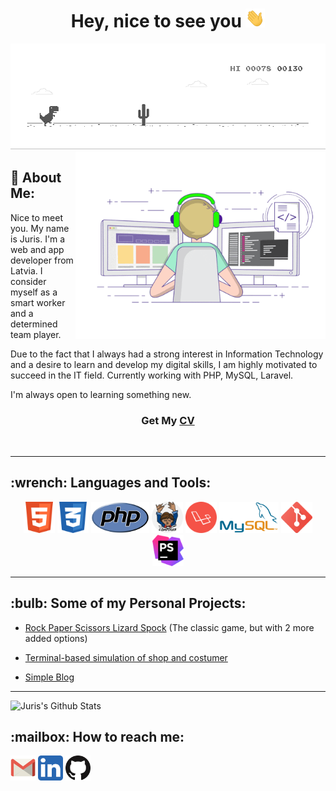 <h1 align="center">Hey, nice to see you <img src="charts/gif/Hi.gif" height="30"></h1>
<img src="charts/gif/dino.gif"/>

<img align="right" src="charts/gif/coding.gif" height="300"/>
<h2>🤵 About Me:</h2>

Nice to meet you. My name is Juris. I'm a web and app developer from Latvia. I consider myself as a smart worker and a determined team player. 


Due to the fact that I always had a strong interest in Information Technology and a desire to learn and develop my digital skills, I am highly motivated to succeed in the IT field. Currently working with PHP, MySQL, Laravel. 


I'm always open to learning something new.

<h3 align="center">Get My <a href="https://github.com/jurispetrovs/jurispetrovs/blob/main/Juris_Petrovs.pdf" target="_blank" title="CV">CV</a></h3>

<br>

---

<h2>:wrench: Languages and Tools:</h2>
<p align="center">
<a href="https://html.spec.whatwg.org/" target="_blank" title="HTML 5"><img src="charts/icons/html5.png" height="50"/></a>
<a href="https://www.w3.org/Style/CSS/" target="_blank" title="CSS 3"><img src="charts/icons/css.png" height="50"/></a>
<a href="https://www.php.net/" target="_blank" title="PHP"><img src="charts/icons/php.png" height="50"/></a>
<a href="https://getcomposer.org/" target="_blank" title="Composer"><img src="charts/icons/composer.png" height="50"/></a>
<a href="https://laravel.com/" target="_blank" title="Laravel"><img src="charts/icons/laravel.png" height="50"/></a>
<a href="https://www.mysql.com/" target="_blank" title="MySQL"><img src="charts/icons/mysql.png" height="50"/></a>
<a href="https://git-scm.com/" target="_blank" title="Git"><img src="charts/icons/git.png" height="50"/></a>
<a href="https://www.jetbrains.com/phpstorm/" target="_blank"  title="PhpStorm"><img src="charts/icons/phpstorm.png" height="50"/></a>
</p>

---

<h2>:bulb: Some of my Personal Projects:</h2>

- <a href="https://github.com/jurispetrovs/RPSLS" title="RPSLS">Rock Paper Scissors Lizard Spock</a> (The classic game, but with 2 more added options)

- <a href="https://github.com/jurispetrovs/narvesen" title="Narvesen">Terminal-based simulation of shop and costumer</a>

- <a href="https://github.com/jurispetrovs/codelex-blog" title="Codelex Blog">Simple Blog</a>

---

<img align="left" alt="Juris's Github Stats" src="https://github-readme-stats.vercel.app/api?username=jurispetrovs&show_icons=true&hide_border=true" />
<br>
<h2>:mailbox: How to reach me:</h2>
<p>
<a href="mailto:jur4ik95@gmail.com" target="_blank" title="Gmail"><img src="charts/icons/gmail.png" height="40"/></a>
<a href="https://www.linkedin.com/in/juris-petrovs/" target="_blank" title="LinkedIn"><img src="charts/icons/linkedin.png" height="40"/></a>
<a href="https://github.com/jurispetrovs" target="_blank" title="GitHub"><img src="charts/icons/github.png" height="40"/></a>
</p>
